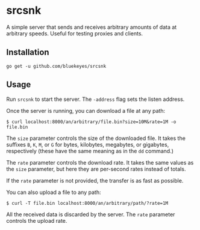 # srcsnk

A simple server that sends and receives arbitrary amounts of data at arbitrary
speeds. Useful for testing proxies and clients.

## Installation

    go get -u github.com/bluekeyes/srcsnk

## Usage

Run `srcsnk` to start the server. The `-address` flag sets the listen address.

Once the server is running, you can download a file at any path:

    $ curl localhost:8000/an/arbitrary/file.bin?size=10M&rate=1M -o file.bin

The `size` parameter controls the size of the downloaded file. It takes the
suffixes `B`, `K`, `M`, or `G` for bytes, kilobytes, megabytes, or gigabytes,
respectively (these have the same meaning as in the `dd` command.)

The `rate` parameter controls the download rate. It takes the same values as
the `size` parameter, but here they are per-second rates instead of totals.

If the `rate` parameter is not provided, the transfer is as fast as possible.

You can also upload a file to any path:

    $ curl -T file.bin localhost:8000/an/arbitrary/path/?rate=1M

All the received data is discarded by the server. The `rate` parameter controls
the upload rate.
